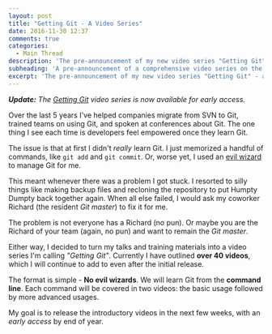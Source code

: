 ```yaml
---
layout: post
title: "Getting Git - A Video Series"
date: 2016-11-30 12:37
comments: true
categories:
  - Main Thread
description: 'The pre-announcement of my new video series "Getting Git" - a comprehensive guide from git init to Git master.'
subheading: 'A pre-announcement of a comprehensive video series on the journey from <i>git init</i> to Git master.'
excerpt: 'The pre-announcement of my new video series "Getting Git" - a comprehensive guide from git init to Git master.'
---
```

_**Update:** The [Getting Git](https://gettinggit.com) video series is now available for early access._

Over the last 5 years I've helped companies migrate from SVN to Git, trained teams on using Git, and spoken at conferences about Git. The one thing I see each time is developers feel empowered once they learn Git.

The issue is that at first I didn't *really* learn Git. I just memorized a handful of commands, like `git add` and `git commit`. Or, worse yet, I used an [evil wizard](https://pragprog.com/the-pragmatic-programmer/extracts/wizards) to manage Git for me.

This meant whenever there was a problem I got stuck. I resorted to silly things like making backup files and recloning the repository to put Humpty Dumpty back together again. When all else failed, I would ask my coworker Richard (the resident *Git master*) to fix it for me.

The problem is not everyone has a Richard (no pun). Or maybe you are the Richard of your team (again, no pun) and want to remain the *Git master*.

Either way, I decided to turn my talks and training materials into a video series I'm calling *"Getting Git"*. Currently I have outlined **over 40 videos**, which I will continue to add to even after the initial release.

The format is simple - **No evil wizards**. We will learn Git from the **command line**. Each command will be covered in two videos: the basic usage followed by more advanced usages.

My goal is to release the introductory videos in the next few weeks, with an *early access* by end of year.

